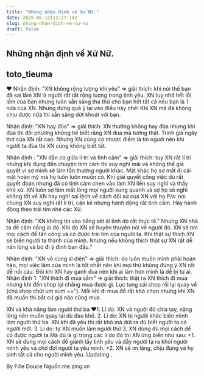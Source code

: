 ```yaml
---
title: "Những nhận định về Xử Nữ."
date: 2025-06-12T12:27:14Z
slug: nhung-nhan-dinh-ve-xu-nu
draft: false
---
```


## Những nhận định về Xử Nữ.

## toto_tieuma

♥ Nhận định: "XN không rộng lượng khi yêu" => giải thích: khi nói thế bạn đã sai lầm XN là người rất rất rộng lượng trong tình yêu. XN tuy nhớ hết lỗi lầm của bạn nhưng luôn sẵn sàng tha thứ cho bạn hết tất cả nếu bạn là 1 nửa của XN. Nhưng đừng quá ỷ lại vào điều này nhé! Khi XN mà đã không chịu được nữa thì sẵn sàng dứt khoát với bạn.
 
Nhận định: "XN hay đùa" => giải thích: XN thường không hay đùa nhưng khi đùa thì đối phương không hề biết rằng XN đùa mà tưởng thật. Trình giả ngây thơ của XN rất cao. Nhưng XN cũng có nhược điểm là tin người nên khi người ta đùa thì XN cũng không biết tất.
 
Nhận định : "XN dằn co giữa lí trí và tình cảm" => giải thích: tuy XN rất lí trí nhưng khi đụng đến chuyện tình cảm thì suy nghĩ mãi và không thể giả quyết vì sợ mình sẽ làm tổn thương người khác. Mặt khác họ sợ mất đi cái mặt hoàn mỹ mà họ luôn luôn muốn có. Khi giải quyết công việc dù rất quyết đoán nhưng đã có tình cảm chen vào làm XN liền suy nghĩ và thấy khó xử. XN luôn sợ làm mất lòng mọi người xung quanh và sợ họ sẽ nghĩ không tốt về XN hay nghĩ sai lệch về cách đối xử của XN với họ.P/s: nói chung XN suy nghĩ rất lí trí, cặn kẽ nhưng hành động rất tình cảm. Hãy hành động theo trái tim nhé các Xử.
 
Nhận định: "XN không tin vào tiếng sét ái tình do rất thực tế." Nhưng XN nhà ta dễ cảm nắng ai đó. Khi đó XN sẽ huyên thuyên nói về người đó. XN sẽ tìm mọi cách để tấn công và có được trái tim của người ta. Khi thật sự thích XN sẽ biến người ta thành của mình. Nhưng nếu không thích thật sự XN rất dễ nản lòng và bỏ đi ý định ban đầu."
 
Nhận định: "XN vô cùng sĩ diện" => giải thích: do luôn muốn mình phải hoàn hảo, mọi việc làm của mình là tốt nhất nên khi mọi thứ không đúng ý XN rất dễ nổi cáu. Đôi khi XN hay ganh đua nên khi ai làm hơn mình là dễ bị tự ái.
Nhận định 1: "XN thích đi mua sắm" => giải thích: thật ra XN thích đi mua nhưng khi đến shop lại chẳng mua được gì. Lục tung cái shop rồi lại quay về (chủ shop chửi um sùm =="). Mỗi khi đi mua đồ rất khó chọn nhưng khi XN đã muốn thì bất cứ giá nào cũng mua.
 
XN và khả năng làm người thứ ba 
♥1. Lí do: XN và người đó chia tay, nặng lòng nên muốn quay lại dù đau khổ.
2. Lí do: XN bị người khác biến mình làm người thứ ba. XN khi đã yêu thì rất khó mà dứt ra dù biết người ta có người mới.
3. Lí do: tự XN muốn làm người thứ 3. XN dùng đủ mọi cách để có được người ta.Mà dù là gì trong các lí do đó thì XN ứng biến như sau:
 +1. XN sẽ dùng mọi cách để giành lấy tình yêu và đẩy người ta ra khỏi người mình yêu và chờ đợi người ta yêu mình.
 +2. XN sẽ im lặng, chịu đựng và hy sinh tất cả cho người mình yêu.
Updating..
 
By Fille Douce
Nguồn:me.zing.vn